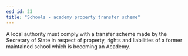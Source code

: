 ```yaml
---
esd_id: 23
title: "Schools - academy property transfer scheme"
---
```


A local authority must comply with a transfer scheme made by the Secretary of State in respect of property, rights and liabilities of a former maintained school which is becoming an Academy.

